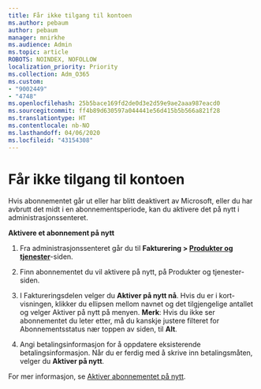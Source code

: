 ```yaml
---
title: Får ikke tilgang til kontoen
ms.author: pebaum
author: pebaum
manager: mnirkhe
ms.audience: Admin
ms.topic: article
ROBOTS: NOINDEX, NOFOLLOW
localization_priority: Priority
ms.collection: Adm_O365
ms.custom:
- "9002449"
- "4748"
ms.openlocfilehash: 25b5bace169fd2de0d3e2d59e9ae2aaa987eacd0
ms.sourcegitcommit: ff4b89d630597a044441e56d415b5b566a821f28
ms.translationtype: HT
ms.contentlocale: nb-NO
ms.lasthandoff: 04/06/2020
ms.locfileid: "43154308"
---
```

# <a name="unable-to-access-my-account"></a>Får ikke tilgang til kontoen

Hvis abonnementet går ut eller har blitt deaktivert av Microsoft, eller du har avbrutt det midt i en abonnementsperiode, kan du aktivere det på nytt i administrasjonssenteret.

**Aktivere et abonnement på nytt**

1. Fra administrasjonssenteret går du til **Fakturering > [Produkter og tjenester](https://go.microsoft.com/fwlink/p/?linkid=842054)**-siden.

2. Finn abonnementet du vil aktivere på nytt, på Produkter og tjenester-siden.

3. I Faktureringsdelen velger du **Aktiver på nytt nå**.  Hvis du er i kort-visningen, klikker du ellipsen mellom navnet og det tilgjengelige antallet og velger Aktiver på nytt på menyen. **Merk**: Hvis du ikke ser abonnementet du leter etter, må du kanskje justere filteret for Abonnementsstatus nær toppen av siden, til **Alt**.

4. Angi betalingsinformasjon for å oppdatere eksisterende betalingsinformasjon. Når du er ferdig med å skrive inn betalingsmåten, velger du **Aktiver på nytt**.

For mer informasjon, se [Aktiver abonnementet på nytt](https://docs.microsoft.com/office365/admin/subscriptions-and-billing/reactivate-your-subscription).
